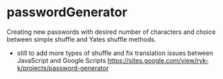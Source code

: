 # passwordGenerator


Creating new passwords with desired number of characters and choice between simple shuffle and Yates shuffle methods.
- still to add more types of shuffle and fix translation issues between JavaScript and Google Scripts
https://sites.google.com/view/ryk-k/projects/password-generator
